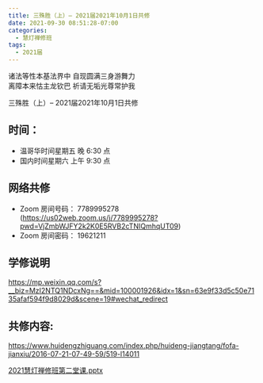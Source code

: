 ```yaml
---
title: 三殊胜（上）– 2021届2021年10月1日共修
date: 2021-09-30 08:51:28-07:00
categories:
  - 慧灯禅修班
tags:
  - 2021届
---
```

诸法等性本基法界中 自现圆满三身游舞力  
离障本来怙主龙钦巴 祈请无垢光尊常护我  

三殊胜（上）– 2021届2021年10月1日共修

## 时间：

* 温哥华时间星期五 晚 6:30 点
* 国内时间星期六 上午 9:30 点

## 网络共修

* Zoom 房间号码： 7789995278 (<https://us02web.zoom.us/j/7789995278?pwd=VjZmbWJFY2k2K0E5RVB2cTNIQmhqUT09>)
* Zoom 房间密码： 19621211


## 学修说明

<https://mp.weixin.qq.com/s?__biz=MzI2NTQ1NDcxNg==&mid=100001926&idx=1&sn=63e9f33d5c50e7135afaf594f9d8029d&scene=19#wechat_redirect>


## 共修内容: 

<https://www.huidengzhiguang.com/index.php/huideng-jiangtang/fofa-jianxiu/2016-07-21-07-49-59/519-l14011>

[2021慧灯禅修班第二堂课.pptx](https://hdvblob.blob.core.windows.net/hdv/f/up/2020%E6%85%A7%E7%81%AF%E7%A6%85%E4%BF%AE%E7%8F%AD%E7%AC%AC%E4%B8%89%E5%A0%82%E8%AF%BE.pptx)